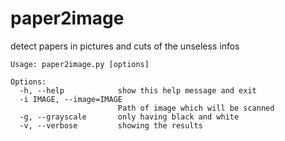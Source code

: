 # paper2image
detect papers in pictures and cuts of the unseless infos

```
Usage: paper2image.py [options]

Options:
  -h, --help            show this help message and exit
  -i IMAGE, --image=IMAGE
                        Path of image which will be scanned
  -g, --grayscale       only having black and white
  -v, --verbose         showing the results
  ```
